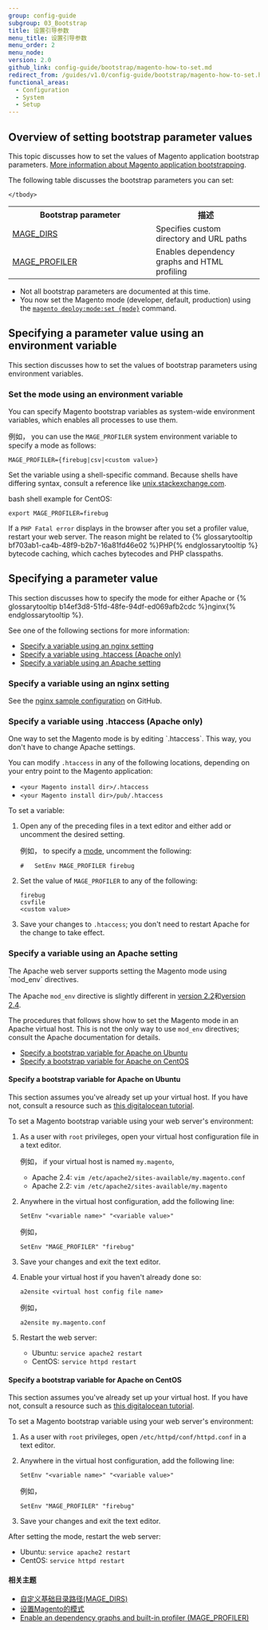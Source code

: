 ```yaml
---
group: config-guide
subgroup: 03_Bootstrap
title: 设置引导参数
menu_title: 设置引导参数
menu_order: 2
menu_node:
version: 2.0
github_link: config-guide/bootstrap/magento-how-to-set.md
redirect_from: /guides/v1.0/config-guide/bootstrap/magento-how-to-set.html
functional_areas:
  - Configuration
  - System
  - Setup
---
```


<h2 id="config-bootparam-overview">Overview of setting bootstrap parameter values</h2>
This topic discusses how to set the values of Magento application bootstrap parameters. <a href="{{ page.baseurl }}/config-guide/bootstrap/magento-bootstrap.html">More information about Magento application bootstrapping</a>.

The following table discusses the bootstrap parameters you can set:

<table>
	<col width="40%">
  	<col width="30%">
	<tbody>
		<tr>
			<th>Bootstrap parameter</th>
			<th>描述</th>
		</tr>
	<tr>
		<td><a href="{{ page.baseurl }}/config-guide/bootstrap/mage-dirs.html">MAGE_DIRS</a></td>
		<td>Specifies custom directory and URL paths</td>
	</tr>	
	<tr>
		<td><a href="{{ page.baseurl }}/config-guide/bootstrap/mage-profiler.html">MAGE_PROFILER</a></td>
		<td>Enables dependency graphs and HTML profiling</td>
	</tr>

	
	</tbody>
</table>

<div class="bs-callout bs-callout-info" id="info">
<span class="glyphicon-class">
  <ul><li>Not all bootstrap parameters are documented at this time.</li>
  	<li>You now set the Magento mode (developer, default, production) using the <a href="{{ page.baseurl }}/config-guide/cli/config-cli-subcommands-mode.html"><code>magento deploy:mode:set {mode}</code></a> command.</li></ul></span>
</div>

<h2 id="mode-specify-var">Specifying a parameter value using an environment variable</h2>
This section discusses how to set the values of bootstrap parameters using environment variables.

<h3 id="config-bootparam-mode">Set the mode using an environment variable</h3>
You can specify Magento bootstrap variables as system-wide environment variables, which enables all processes to use them.

例如， you can use the `MAGE_PROFILER` system environment variable to specify a mode as follows:

	MAGE_PROFILER={firebug|csv|<custom value>}

Set the variable using a shell-specific command. Because shells have differing syntax, consult a reference like <a href="http://unix.stackexchange.com/questions/117467/how-to-permanently-set-environmental-variables" target="_blank">unix.stackexchange.com</a>.

bash shell example for CentOS:

	export MAGE_PROFILER=firebug

<div class="bs-callout bs-callout-info" id="info">
<span class="glyphicon-class">
  <p>If a <code>PHP Fatal error</code> displays in the browser after you set a profiler value, restart your web server. The reason might be related to {% glossarytooltip bf703ab1-ca4b-48f9-b2b7-16a81fd46e02 %}PHP{% endglossarytooltip %} bytecode caching, which caches bytecodes and PHP classpaths.</p></span>
</div>

<h2 id="mode-specify-web">Specifying a parameter value</h2>
This section discusses how to specify the mode for either Apache or {% glossarytooltip b14ef3d8-51fd-48fe-94df-ed069afb2cdc %}nginx{% endglossarytooltip %}.

See one of the following sections for more information:

*	<a href="#mode-specify-web-nginx">Specify a variable using an nginx setting</a>
*	<a href="#mode-specify-web-htaccess">Specify a variable using .htaccess (Apache only)</a>
*	<a href="#mode-specify-web-apache">Specify a variable using an Apache setting</a>

<h3 id="mode-specify-web-nginx">Specify a variable using an nginx setting</h3>
See the <a href="{{ site.mage2000url }}nginx.conf.sample#L16" target="_blank">nginx sample configuration</a> on GitHub.

<h3 id="mode-specify-web-htaccess">Specify a variable using .htaccess (Apache only)</h3>
One way to set the Magento mode is by editing `.htaccess`. This way, you don't have to change Apache settings.

You can modify `.htaccess` in any of the following locations, depending on your entry point to the Magento application:

*	`<your Magento install dir>/.htaccess`
*	`<your Magento install dir>/pub/.htaccess`

To set a variable:

1.	Open any of the preceding files in a text editor and either add or uncomment the desired setting.

	例如， to specify a <a href="{{ page.baseurl }}/config-guide/bootstrap/magento-modes.html">mode</a>, uncomment the following:

		#   SetEnv MAGE_PROFILER firebug

2.	Set the value of `MAGE_PROFILER` to any of the following:

		firebug
		csvfile
		<custom value>

2.	Save your changes to `.htaccess`; you don't need to restart Apache for the change to take effect.

<h3 id="mode-specify-web-apache">Specify a variable using an Apache setting</h3>
The Apache web server supports setting the Magento mode using `mod_env` directives.

The Apache `mod_env` directive is slightly different in <a href="http://httpd.apache.org/docs/2.2/mod/mod_env.html#setenv" target="_blank">version 2.2</a>和<a href="http://httpd.apache.org/docs/2.4/mod/mod_env.html#setenv" target="_blank">version 2.4</a>.

The procedures that follows show how to set the Magento mode in an Apache virtual host. This is not the only way to use `mod_env` directives; consult the Apache documentation for details.

*	<a href="#mode-specify-ubuntu">Specify a bootstrap variable for Apache on Ubuntu</a>
*	<a href="#mode-specify-centos">Specify a bootstrap variable for Apache on CentOS</a>

<h4 id="mode-specify-ubuntu">Specify a bootstrap variable for Apache on Ubuntu</h4>
This section assumes you've already set up your virtual host. If you have not, consult a resource such as <a href="https://www.digitalocean.com/community/tutorials/how-to-set-up-apache-virtual-hosts-on-ubuntu-14-04-lts" target="_blank">this digitalocean tutorial</a>.

To set a Magento bootstrap variable using your web server's environment:

1.	As a user with `root` privileges, open your virtual host configuration file in a text editor.

	例如， if your virtual host is named `my.magento`,

	*	Apache 2.4: `vim /etc/apache2/sites-available/my.magento.conf`
	*	Apache 2.2: `vim /etc/apache2/sites-available/my.magento`

2.	Anywhere in the virtual host configuration, add the following line:

		SetEnv "<variable name>" "<variable value>"

	例如，

		SetEnv "MAGE_PROFILER" "firebug"

3.	Save your changes and exit the text editor.
4.	Enable your virtual host if you haven't already done so:

		a2ensite <virtual host config file name>

	例如，

		a2ensite my.magento.conf

5.	Restart the web server:

	*	Ubuntu: `service apache2 restart`
	*	CentOS: `service httpd restart`

<h4 id="mode-specify-centos">Specify a bootstrap variable for Apache on CentOS</h4>
This section assumes you've already set up your virtual host. If you have not, consult a resource such as <a href="https://www.digitalocean.com/community/tutorials/how-to-set-up-apache-virtual-hosts-on-centos-6" target="_blank">this digitalocean tutorial</a>.

To set a Magento bootstrap variable using your web server's environment:

1.	As a user with `root` privileges, open `/etc/httpd/conf/httpd.conf` in a text editor.

2.	Anywhere in the virtual host configuration, add the following line:

		SetEnv "<variable name>" "<variable value>"

	例如，

		SetEnv "MAGE_PROFILER" "firebug"

3.	Save your changes and exit the text editor.

After setting the mode, restart the web server:

*	Ubuntu: `service apache2 restart`
*	CentOS: `service httpd restart`

#### 相关主题

*	<a href="{{ page.baseurl }}/config-guide/bootstrap/mage-dirs.html">自定义基础目录路径(MAGE_DIRS)</a>
*	<a href="{{ page.baseurl }}/config-guide/cli/config-cli-subcommands-mode.html">设置Magento的模式</a>
*	<a href="{{ page.baseurl }}/config-guide/bootstrap/mage-profiler.html">Enable an dependency graphs and built-in profiler (MAGE_PROFILER)</a>
